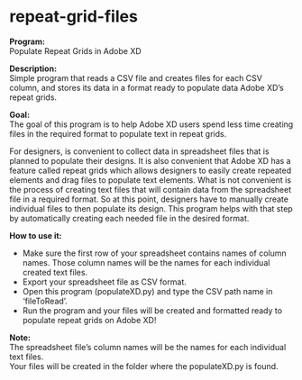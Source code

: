 # repeat-grid-files
<strong>Program:</strong><br>
Populate Repeat Grids in Adobe XD

<strong>Description:</strong><br>
Simple program that reads a CSV file and creates files for each CSV column, and stores its data in a format ready to populate data Adobe XD’s repeat grids.

<strong>Goal:</strong><br>
The goal of this program is to help Adobe XD users spend less time creating files in the required format to populate text in repeat grids.

For designers, is convenient to collect data in spreadsheet files that is planned to populate their designs. It is also convenient that Adobe XD has a feature called repeat grids which allows designers to easily create repeated elements and drag files to populate text elements. What is not convenient is the process of creating text files that will contain data from the spreadsheet file in a required format. So at this point, designers have to manually create individual files to then populate its design. This program helps with that step by automatically creating each needed file in the desired format. 

<strong>How to use it:</strong>
- Make sure the first row of your spreadsheet contains names of column names.
  Those column names will be the names for each individual created text files.
- Export your spreadsheet file as CSV format.
- Open this program (populateXD.py) and type the CSV path name in ‘fileToRead’.
- Run the program and your files will be created and formatted ready to populate repeat grids on Adobe XD!

<strong>Note:</strong><br>
The spreadsheet file’s column names will be the names for each individual text files.<br>
Your files will be created in the folder where the populateXD.py is found.<br>
